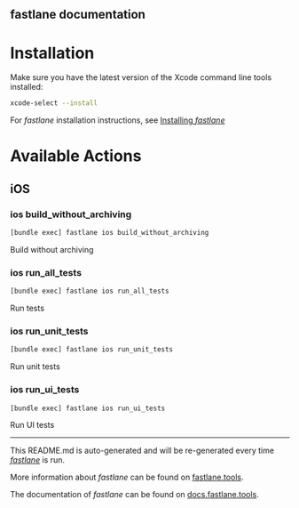 fastlane documentation
----

# Installation

Make sure you have the latest version of the Xcode command line tools installed:

```sh
xcode-select --install
```

For _fastlane_ installation instructions, see [Installing _fastlane_](https://docs.fastlane.tools/#installing-fastlane)

# Available Actions

## iOS

### ios build_without_archiving

```sh
[bundle exec] fastlane ios build_without_archiving
```

Build without archiving

### ios run_all_tests

```sh
[bundle exec] fastlane ios run_all_tests
```

Run tests

### ios run_unit_tests

```sh
[bundle exec] fastlane ios run_unit_tests
```

Run unit tests

### ios run_ui_tests

```sh
[bundle exec] fastlane ios run_ui_tests
```

Run UI tests

----

This README.md is auto-generated and will be re-generated every time [_fastlane_](https://fastlane.tools) is run.

More information about _fastlane_ can be found on [fastlane.tools](https://fastlane.tools).

The documentation of _fastlane_ can be found on [docs.fastlane.tools](https://docs.fastlane.tools).
